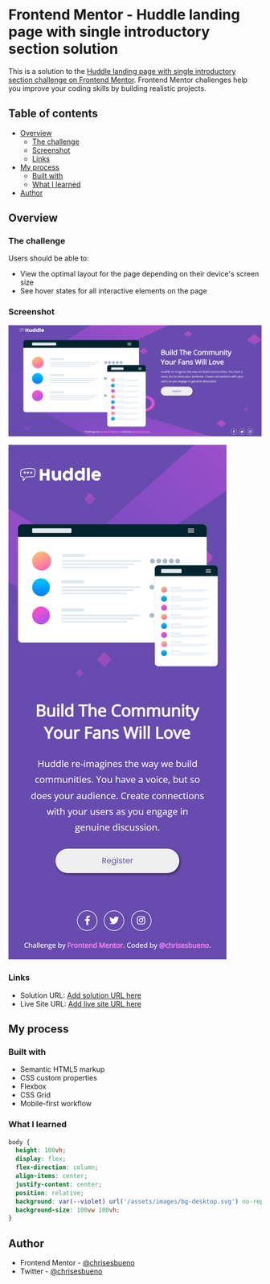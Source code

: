 # Frontend Mentor - Huddle landing page with single introductory section solution

This is a solution to the [Huddle landing page with single introductory section challenge on Frontend Mentor](https://www.frontendmentor.io/challenges/huddle-landing-page-with-a-single-introductory-section-B_2Wvxgi0). Frontend Mentor challenges help you improve your coding skills by building realistic projects. 

## Table of contents

- [Overview](#overview)
  - [The challenge](#the-challenge)
  - [Screenshot](#screenshot)
  - [Links](#links)
- [My process](#my-process)
  - [Built with](#built-with)
  - [What I learned](#what-i-learned)
- [Author](#author)

## Overview

### The challenge

Users should be able to:

- View the optimal layout for the page depending on their device's screen size
- See hover states for all interactive elements on the page

### Screenshot

![](Desktop.png)

![](Mobile.png)

### Links

- Solution URL: [Add solution URL here](https://www.frontendmentor.io/solutions/huddle-landing-page-with-a-single-introductory-section-_NdkNEQbR-)
- Live Site URL: [Add live site URL here](https://chrisesbueno.github.io/huddle-landing-page/)

## My process

### Built with

- Semantic HTML5 markup
- CSS custom properties
- Flexbox
- CSS Grid
- Mobile-first workflow

### What I learned

```css
body {
  height: 100vh;
  display: flex;
  flex-direction: column;
  align-items: center;
  justify-content: center;
  position: relative;
  background: var(--violet) url('/assets/images/bg-desktop.svg') no-repeat;
  background-size: 100vw 100vh;
}
```

## Author

- Frontend Mentor - [@chrisesbueno](https://www.frontendmentor.io/profile/chrisesbueno)
- Twitter - [@chrisesbueno](https://www.twitter.com/chrisesbueno)



